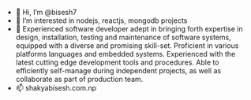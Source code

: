 - 👋 Hi, I’m @bisesh7
- 👀 I’m interested in nodejs, reactjs, mongodb projects
- 🌱 Experienced software developer adept in bringing forth expertise in design, installation, testing and maintenance of software systems, equipped with a diverse       and promising skill-set. Proficient in various platforms languages and embedded systems. Experienced with the latest cutting edge development tools and             procedures. Able to efficiently self-manage during independent projects, as well as collaborate as part of production team.
- 📫 shakyabisesh.com.np
